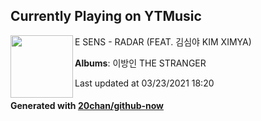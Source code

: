 ## Currently Playing on YTMusic

[<img align="left" width="100" src="https://lh3.googleusercontent.com/JwGUyzlVuoRBSsF7P_WZ2E0CbBSdUbA-cPUskYByT48qFhuBTOkUOQc2xzb1MhWqPZa_XgrHMZWzritk">](https://music.youtube.com/watch?v=hjYJZKU49k8)

E SENS - RADAR (FEAT. 김심야 KIM XIMYA)

**Albums**: 이방인 THE STRANGER

Last updated at 03/23/2021 18:20

#### Generated with [20chan/github-now](https://github.com/20chan/github-now)


<!--
**20chan/20chan** is a ✨ _special_ ✨ repository because its `README.md` (this file) appears on your GitHub profile.

Here are some ideas to get you started:

- 🔭 I’m currently working on ...
- 🌱 I’m currently learning ...
- 👯 I’m looking to collaborate on ...
- 🤔 I’m looking for help with ...
- 💬 Ask me about ...
- 📫 How to reach me: ...
- 😄 Pronouns: ...
- ⚡ Fun fact: ...
-->
